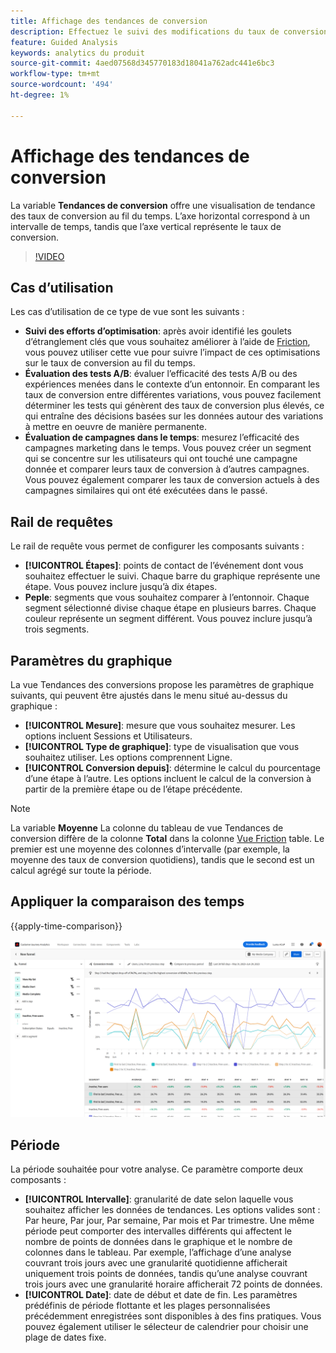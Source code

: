 ```yaml
---
title: Affichage des tendances de conversion
description: Effectuez le suivi des modifications du taux de conversion au fil du temps.
feature: Guided Analysis
keywords: analytics du produit
source-git-commit: 4aed07568d345770183d18041a762adc441e6bc3
workflow-type: tm+mt
source-wordcount: '494'
ht-degree: 1%

---
```


# Affichage des tendances de conversion

La variable **Tendances de conversion** offre une visualisation de tendance des taux de conversion au fil du temps. L’axe horizontal correspond à un intervalle de temps, tandis que l’axe vertical représente le taux de conversion.

>[!VIDEO](https://video.tv.adobe.com/v/3421662/?learn=on)

## Cas d’utilisation

Les cas d’utilisation de ce type de vue sont les suivants :

* **Suivi des efforts d’optimisation**: après avoir identifié les goulets d’étranglement clés que vous souhaitez améliorer à l’aide de [Friction](friction.md), vous pouvez utiliser cette vue pour suivre l’impact de ces optimisations sur le taux de conversion au fil du temps.
* **Évaluation des tests A/B**: évaluer l’efficacité des tests A/B ou des expériences menées dans le contexte d’un entonnoir. En comparant les taux de conversion entre différentes variations, vous pouvez facilement déterminer les tests qui génèrent des taux de conversion plus élevés, ce qui entraîne des décisions basées sur les données autour des variations à mettre en oeuvre de manière permanente.
* **Évaluation de campagnes dans le temps**: mesurez l’efficacité des campagnes marketing dans le temps. Vous pouvez créer un segment qui se concentre sur les utilisateurs qui ont touché une campagne donnée et comparer leurs taux de conversion à d’autres campagnes. Vous pouvez également comparer les taux de conversion actuels à des campagnes similaires qui ont été exécutées dans le passé.

## Rail de requêtes

Le rail de requête vous permet de configurer les composants suivants :

* **[!UICONTROL Étapes]**: points de contact de l’événement dont vous souhaitez effectuer le suivi. Chaque barre du graphique représente une étape. Vous pouvez inclure jusqu’à dix étapes.
* **Peple**: segments que vous souhaitez comparer à l’entonnoir. Chaque segment sélectionné divise chaque étape en plusieurs barres. Chaque couleur représente un segment différent. Vous pouvez inclure jusqu’à trois segments.

## Paramètres du graphique

La vue Tendances des conversions propose les paramètres de graphique suivants, qui peuvent être ajustés dans le menu situé au-dessus du graphique :

* **[!UICONTROL Mesure]**: mesure que vous souhaitez mesurer. Les options incluent Sessions et Utilisateurs.
* **[!UICONTROL Type de graphique]**: type de visualisation que vous souhaitez utiliser. Les options comprennent Ligne.
* **[!UICONTROL Conversion depuis]**: détermine le calcul du pourcentage d’une étape à l’autre. Les options incluent le calcul de la conversion à partir de la première étape ou de l’étape précédente.

>[!NOTE]
>
>La variable **Moyenne** La colonne du tableau de vue Tendances de conversion diffère de la colonne **Total** dans la colonne [Vue Friction](friction.md) table. Le premier est une moyenne des colonnes d’intervalle (par exemple, la moyenne des taux de conversion quotidiens), tandis que le second est un calcul agrégé sur toute la période.

## Appliquer la comparaison des temps

{{apply-time-comparison}}

![Comparaison des tendances de conversion](../assets/conversion-trends-compare.png)

## Période

La période souhaitée pour votre analyse. Ce paramètre comporte deux composants :

* **[!UICONTROL Intervalle]**: granularité de date selon laquelle vous souhaitez afficher les données de tendances. Les options valides sont : Par heure, Par jour, Par semaine, Par mois et Par trimestre. Une même période peut comporter des intervalles différents qui affectent le nombre de points de données dans le graphique et le nombre de colonnes dans le tableau. Par exemple, l’affichage d’une analyse couvrant trois jours avec une granularité quotidienne afficherait uniquement trois points de données, tandis qu’une analyse couvrant trois jours avec une granularité horaire afficherait 72 points de données.
* **[!UICONTROL Date]**: date de début et date de fin. Les paramètres prédéfinis de période flottante et les plages personnalisées précédemment enregistrées sont disponibles à des fins pratiques. Vous pouvez également utiliser le sélecteur de calendrier pour choisir une plage de dates fixe.
